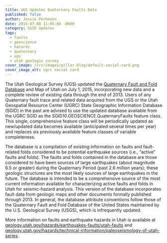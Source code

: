 ```yaml
---
title: UGS Updates Quaternary Faults Data
published: false
author: Jessie Pechmann
date: 2015-07-08 11:05:04 -0600
category: SGID Updates
tags:
  - faults
  - geoscience
  - hazards
  - quaternary
  - ugs
  - utah geologic survey
cover_image: /src/images/pillar-blog/default-social-card.png
cover_image_alt: ugrc social card
---
```


<p>The Utah Geological Survey (UGS) updated the <a href="/products/sgid/geoscience/quaternary-faults">Quaternary Fault and Fold Database</a> and Map of Utah on July 1, 2015, incorporating new data and a complete review of existing data through the end of 2013.  Users of any Quaternary fault trace and related data acquired from the UGS or the Utah Geospatial Resource Center (UGRC) State Geographic Information Database (SGID) in the past are advised to use the updated database available from the UGRC SGID as the SGID10.GEOSCIENCE.QuaternaryFaults feature class.  This single, comprehensive feature class will be periodically updated as new/updated data becomes available (anticipated several times per year) and replaces six previously available feature classes of variable completeness.</p>
<p>The database is a compilation of existing information on faults and fault-related folds considered to be potential earthquake sources (i.e., “active” faults and folds). The faults and folds contained in the database are those considered to have been sources of large earthquakes (about magnitude 6.5 or greater) during the Quaternary Period (past 2.6 million years); these geologic structures are the most likely sources of large earthquakes in the future. The database is intended to be a comprehensive source of the most current information available for characterizing active faults and folds in Utah for seismic-hazard analysis.  This version of the database incorporates fault data from geologic maps and other documents formally published through 2013.  In general, the database attribute conventions follow those of the Quaternary Fault and Fold Database of the United States maintained by the U.S. Geological Survey (USGS), which is infrequently updated.  </p>
<p>More information on faults and earthquake hazards in Utah is available at <a href="https://geology.utah.gov/hazards/earthquakes-faults/utah-faults">geology.utah.gov/hazards/earthquakes-faults/utah-faults</a> and <a href="https://geology.utah.gov/hazards/technical-information/paleoseismology-of-utah-series/">geology.utah.gov/hazards/technical-information/paleoseismology-of-utah-series</a>.</p>
